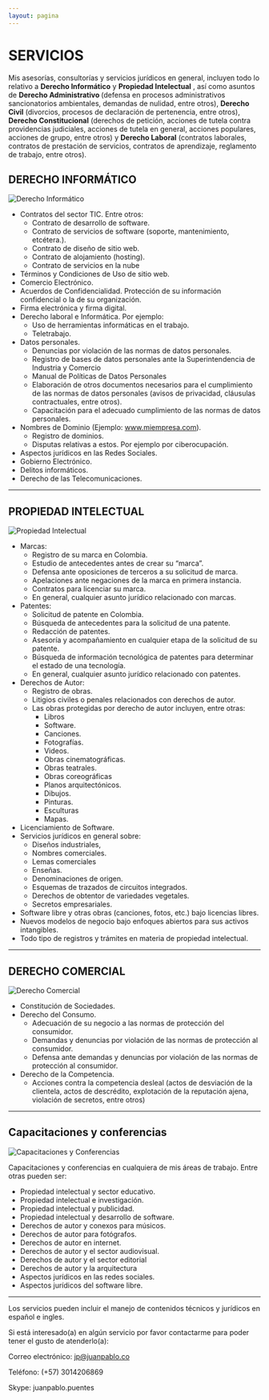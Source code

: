 ```yaml
---
layout: pagina
---
```


# SERVICIOS

Mis asesorías, consultorías y servicios jurídicos en general, incluyen todo lo relativo a <strong> Derecho Informático</strong>  y <strong> Propiedad Intelectual</strong> , así como asuntos de  <strong> Derecho Administrativo </strong> (defensa en procesos administrativos sancionatorios ambientales, demandas de nulidad, entre otros), <strong> Derecho Civil</strong> (divorcios, procesos de declaración de pertenencia, entre otros), <strong> Derecho Constitucional</strong> (derechos de petición, acciones de tutela contra providencias judiciales, acciones de tutela en general, acciones populares, acciones de grupo, entre otros) y <strong> Derecho Laboral</strong> (contratos laborales, contratos de prestación de servicios, contratos de aprendizaje, reglamento de trabajo, entre otros).

## DERECHO INFORMÁTICO
![Derecho Informático](/assets/images/servicios/400derecho_informatico.png)
- Contratos del sector TIC. Entre otros:
   - Contrato de desarrollo de software.
   - Contrato de servicios de software (soporte, mantenimiento, etcétera.).
   - Contrato de diseño de sitio web.
   - Contrato de alojamiento (hosting).
   - Contrato de servicios en la nube
- Términos y Condiciones de Uso de sitio web.
- Comercio Electrónico.
- Acuerdos de Confidencialidad. Protección de su información confidencial o la de su organización.
- Firma electrónica y firma digital.
- Derecho laboral e Informática. Por ejemplo:
	 - Uso de herramientas informáticas en el trabajo.
	 - Teletrabajo.
- Datos personales.
	 - Denuncias por violación de las normas de datos personales.
	 - Registro de bases de datos personales ante la Superintendencia de Industria y Comercio
	 - Manual de Políticas de Datos Personales 
	 - Elaboración de otros documentos necesarios para el cumplimiento de las normas de datos personales (avisos de 	    privacidad, cláusulas contractuales, entre otros).
	 - Capacitación para el adecuado cumplimiento de las normas de datos personales.
- Nombres de Dominio (Ejemplo: www.miempresa.com).
	 - Registro de dominios.
	 - Disputas relativas a estos. Por ejemplo por ciberocupación.
- Aspectos jurídicos en las Redes Sociales.
- Gobierno Electrónico.
- Delitos informáticos.
- Derecho de las Telecomunicaciones.

----

## PROPIEDAD INTELECTUAL
![Propiedad Intelectual](/assets/images/servicios/300propiedad_intelectual1.png)
- Marcas:
	 - Registro de su marca en Colombia.
	 - Estudio de antecedentes antes de crear su “marca”.
	 - Defensa ante oposiciones de terceros a su solicitud de marca.
	 - Apelaciones ante negaciones de la marca en primera instancia.
	 - Contratos para licenciar su marca.
	 - En general, cualquier asunto jurídico relacionado con marcas. 
- Patentes:
	 - Solicitud de patente en Colombia.
	 - Búsqueda de antecedentes para la solicitud de una patente.
	 - Redacción de patentes.
	 - Asesoría y acompañamiento en cualquier etapa de la solicitud de su patente.
	 - Búsqueda de información tecnológica de patentes para determinar el estado de una tecnología.
	 - En general, cualquier asunto jurídico relacionado con patentes. 
- Derechos de Autor:
	 - Registro de obras.
	 - Litigios civiles o penales relacionados con derechos de autor.
   - Las obras protegidas por derecho de autor incluyen, entre otras:
      - Libros
      - Software.
      - Canciones.
      - Fotografías.
      - Videos.
      - Obras cinematográficas.
      - Obras teatrales.
      - Obras coreográficas
      - Planos arquitectónicos.
      - Dibujos.
      - Pinturas.
      - Esculturas
      - Mapas.
- Licenciamiento de Software.
- Servicios jurídicos en general sobre:
	 - Diseños industriales,
	 - Nombres comerciales.
	 - Lemas comerciales
	 - Enseñas.
	 - Denominaciones de origen.
	 - Esquemas de trazados de circuitos integrados.
	 - Derechos de obtentor de variedades vegetales.
	 - Secretos empresariales.
- Software libre y otras obras (canciones, fotos, etc.) bajo licencias libres.
- Nuevos modelos de negocio bajo enfoques abiertos para sus activos intangibles.
- Todo tipo de registros y trámites en materia de propiedad intelectual.

----
  
## DERECHO COMERCIAL
![Derecho Comercial](/assets/images/servicios/400derecho_comercial.png)
- Constitución de Sociedades.
- Derecho del Consumo.
	 - Adecuación de su negocio a las normas de protección del consumidor.
	 - Demandas y denuncias por violación de las normas de protección al consumidor.
	 - Defensa ante demandas y denuncias por violación de las normas de protección al consumidor.
- Derecho de la Competencia.
	 - Acciones contra la competencia desleal (actos de desviación de la clientela, actos de descrédito, 	explotación de la reputación ajena, violación de secretos, entre otros)
	
----
## Capacitaciones y conferencias
![Capacitaciones y Conferencias](/assets/images/servicios/300conferencias.png)

Capacitaciones y conferencias en cualquiera de mis áreas de trabajo. Entre otras pueden ser:

- Propiedad intelectual y sector educativo.
- Propiedad intelectual e investigación.
- Propiedad intelectual y publicidad.
- Propiedad intelectual y desarrollo de software.
- Derechos de autor y conexos para músicos.
- Derechos de autor para fotógrafos.
- Derechos de autor en internet.
- Derechos de autor y el sector audiovisual.
- Derechos de autor y el sector editorial
- Derechos de autor y la arquitectura
- Aspectos jurídicos en las redes sociales.
- Aspectos jurídicos del software libre.

----

Los servicios pueden incluir el manejo de contenidos técnicos y jurídicos en español e ingles.

Si está interesado(a) en algún servicio por favor contactarme para poder tener el gusto de atenderlo(a):

Correo electrónico:  jp@juanpablo.co

Teléfono: (+57) 3014206869

Skype: juanpablo.puentes

